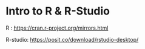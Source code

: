 # Intro to R & R-Studio

R : https://cran.r-project.org/mirrors.html

R-studio: https://posit.co/download/rstudio-desktop/
